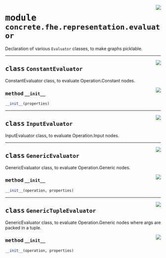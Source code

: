 <!-- markdownlint-disable -->

<a href="../../tempdirectoryforapidocs/.venvtrash/lib/python3.10/site-packages/concrete/fhe/representation/evaluator.py#L0"><img align="right" style="float:right;" src="https://img.shields.io/badge/-source-cccccc?style=flat-square"></a>

# <kbd>module</kbd> `concrete.fhe.representation.evaluator`
Declaration of various `Evaluator` classes, to make graphs picklable. 



---

<a href="../../tempdirectoryforapidocs/.venvtrash/lib/python3.10/site-packages/concrete/fhe/representation/evaluator.py#L8"><img align="right" style="float:right;" src="https://img.shields.io/badge/-source-cccccc?style=flat-square"></a>

## <kbd>class</kbd> `ConstantEvaluator`
ConstantEvaluator class, to evaluate Operation.Constant nodes. 

<a href="../../tempdirectoryforapidocs/.venvtrash/lib/python3.10/site-packages/concrete/fhe/representation/evaluator.py#L13"><img align="right" style="float:right;" src="https://img.shields.io/badge/-source-cccccc?style=flat-square"></a>

### <kbd>method</kbd> `__init__`

```python
__init__(properties)
```









---

<a href="../../tempdirectoryforapidocs/.venvtrash/lib/python3.10/site-packages/concrete/fhe/representation/evaluator.py#L20"><img align="right" style="float:right;" src="https://img.shields.io/badge/-source-cccccc?style=flat-square"></a>

## <kbd>class</kbd> `InputEvaluator`
InputEvaluator class, to evaluate Operation.Input nodes. 





---

<a href="../../tempdirectoryforapidocs/.venvtrash/lib/python3.10/site-packages/concrete/fhe/representation/evaluator.py#L29"><img align="right" style="float:right;" src="https://img.shields.io/badge/-source-cccccc?style=flat-square"></a>

## <kbd>class</kbd> `GenericEvaluator`
GenericEvaluator class, to evaluate Operation.Generic nodes. 

<a href="../../tempdirectoryforapidocs/.venvtrash/lib/python3.10/site-packages/concrete/fhe/representation/evaluator.py#L34"><img align="right" style="float:right;" src="https://img.shields.io/badge/-source-cccccc?style=flat-square"></a>

### <kbd>method</kbd> `__init__`

```python
__init__(operation, properties)
```









---

<a href="../../tempdirectoryforapidocs/.venvtrash/lib/python3.10/site-packages/concrete/fhe/representation/evaluator.py#L42"><img align="right" style="float:right;" src="https://img.shields.io/badge/-source-cccccc?style=flat-square"></a>

## <kbd>class</kbd> `GenericTupleEvaluator`
GenericEvaluator class, to evaluate Operation.Generic nodes where args are packed in a tuple. 

<a href="../../tempdirectoryforapidocs/.venvtrash/lib/python3.10/site-packages/concrete/fhe/representation/evaluator.py#L47"><img align="right" style="float:right;" src="https://img.shields.io/badge/-source-cccccc?style=flat-square"></a>

### <kbd>method</kbd> `__init__`

```python
__init__(operation, properties)
```









